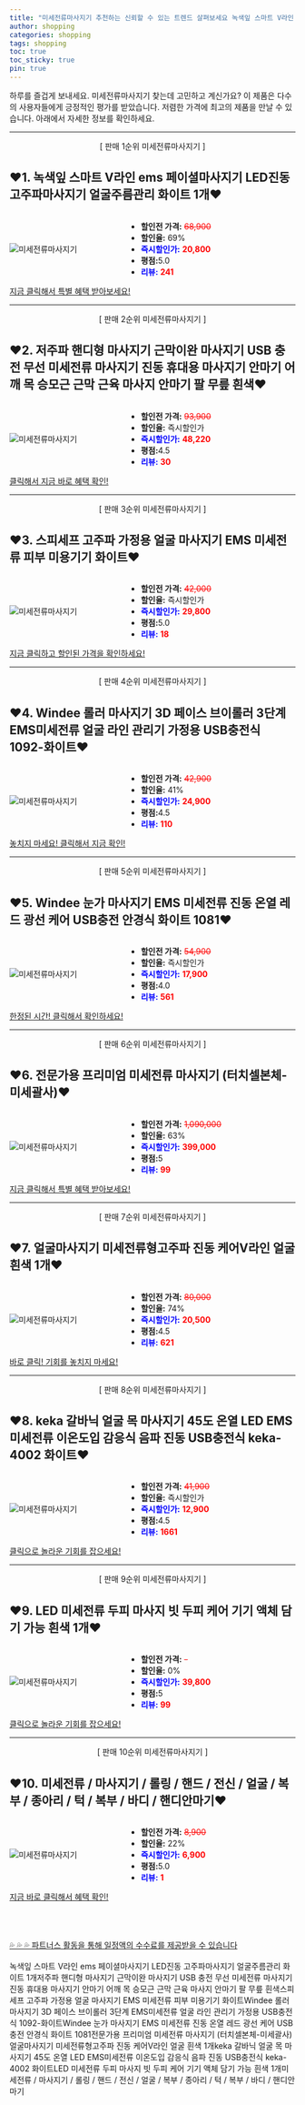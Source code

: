 ```yaml
---
title: "미세전류마사지기 추천하는 신뢰할 수 있는 트렌드 살펴보세요 녹색잎 스마트 V라인 ems 페이셜마사지기"
author: shopping
categories: shopping
tags: shopping
toc: true
toc_sticky: true
pin: true
---
```

하루를 즐겁게 보내세요. 미세전류마사지기 찾는데 고민하고 계신가요? 이 제품은 다수의 사용자들에게 긍정적인 평가를 받았습니다. 저렴한 가격에 최고의 제품을 만날 수 있습니다. 아래에서 자세한 정보를 확인하세요.

---
<p class="toplist" style="margin: 0 auto; display: block; width: fit-content;">[ 판매 1순위 미세전류마사지기 ]</p>

<h2><strong>❤️1. 녹색잎 스마트 V라인 ems 페이셜마사지기 LED진동 고주파마사지기 얼굴주름관리 화이트 1개❤️</strong></h2>

<div style="display: flex; align-items: center;">
    <div style="flex: 0.4;">
        <img src="https://thumbnail10.coupangcdn.com/thumbnails/remote/230x230ex/image/vendor_inventory/dd70/1faac120c5e2aff90bf76626509cbc24660472abf5eef5a58aaa406000f2.jpeg" alt="미세전류마사지기" style="max-width: 100%;">
    </div>
    <div style="flex: 0.6; margin-left: 10px;">
        <ul>
            <li><strong>할인전 가격:</strong> <del style="color: red;">68,900</del></li>
            <li><strong>할인율:</strong> 69%</li>
            <li><span style='color:blue'><strong>즉시할인가:</strong></span> <span style='color:red'><strong>20,800</strong></span></li>
            <li><strong>평점:</strong>5.0</li>
            <li><span style='color:blue'><strong>리뷰:</strong></span> <span style='color:red'><strong>241</strong></span></li>
        </ul>
    </div>
</div>
<div class="center">
    <a href="https://William4Davisa.github.io?lptag=AF9450613&subid=githubio&pageKey=7525001962&traceid=V0-153&itemId=23110573623&vendorItemId=90653770669" class="myButton">
        지금 클릭해서 특별 혜택 받아보세요!
    </a>
</div>


---
<p class="toplist" style="margin: 0 auto; display: block; width: fit-content;">[ 판매 2순위 미세전류마사지기 ]</p>

<h2><strong>❤️2. 저주파 핸디형 마사지기 근막이완 마사지기 USB 충전 무선 미세전류 마사지기 진동 휴대용 마사지기 안마기 어깨 목 승모근 근막 근육 마사지 안마기 팔 무릎 흰색❤️</strong></h2>

<div style="display: flex; align-items: center;">
    <div style="flex: 0.4;">
        <img src="https://thumbnail7.coupangcdn.com/thumbnails/remote/230x230ex/image/vendor_inventory/153c/cd0d9c578cca93e3a34ffd1469a7749be37aeb140449d895d54c827592cf.jpg" alt="미세전류마사지기" style="max-width: 100%;">
    </div>
    <div style="flex: 0.6; margin-left: 10px;">
        <ul>
            <li><strong>할인전 가격:</strong> <del style="color: red;">93,900</del></li>
            <li><strong>할인율:</strong> 즉시할인가</li>
            <li><span style='color:blue'><strong>즉시할인가:</strong></span> <span style='color:red'><strong>48,220</strong></span></li>
            <li><strong>평점:</strong>4.5</li>
            <li><span style='color:blue'><strong>리뷰:</strong></span> <span style='color:red'><strong>30</strong></span></li>
        </ul>
    </div>
</div>
<div class="center">
    <a href="https://William4Davisa.github.io?lptag=AF9450613&subid=githubio&pageKey=6761599743&traceid=V0-153&itemId=15847326605&vendorItemId=83058140162" class="myButton">
        클릭해서 지금 바로 혜택 확인!
    </a>
</div>


---
<p class="toplist" style="margin: 0 auto; display: block; width: fit-content;">[ 판매 3순위 미세전류마사지기 ]</p>

<h2><strong>❤️3. 스피세프 고주파 가정용 얼굴 마사지기 EMS 미세전류 피부 미용기기 화이트❤️</strong></h2>

<div style="display: flex; align-items: center;">
    <div style="flex: 0.4;">
        <img src="https://thumbnail9.coupangcdn.com/thumbnails/remote/230x230ex/image/vendor_inventory/9d98/46f98075911f0b117819574068ce37b96f1c025dadff1dd2745a4d4b4220.jpg" alt="미세전류마사지기" style="max-width: 100%;">
    </div>
    <div style="flex: 0.6; margin-left: 10px;">
        <ul>
            <li><strong>할인전 가격:</strong> <del style="color: red;">42,000</del></li>
            <li><strong>할인율:</strong> 즉시할인가</li>
            <li><span style='color:blue'><strong>즉시할인가:</strong></span> <span style='color:red'><strong>29,800</strong></span></li>
            <li><strong>평점:</strong>5.0</li>
            <li><span style='color:blue'><strong>리뷰:</strong></span> <span style='color:red'><strong>18</strong></span></li>
        </ul>
    </div>
</div>
<div class="center">
    <a href="https://William4Davisa.github.io?lptag=AF9450613&subid=githubio&pageKey=8232379993&traceid=V0-153&itemId=23695251096&vendorItemId=90720362112" class="myButton">
        지금 클릭하고 할인된 가격을 확인하세요!
    </a>
</div>


---
<p class="toplist" style="margin: 0 auto; display: block; width: fit-content;">[ 판매 4순위 미세전류마사지기 ]</p>

<h2><strong>❤️4. Windee 롤러 마사지기 3D 페이스 브이롤러 3단계 EMS미세전류 얼굴 라인 관리기 가정용 USB충전식 1092-화이트❤️</strong></h2>

<div style="display: flex; align-items: center;">
    <div style="flex: 0.4;">
        <img src="https://thumbnail10.coupangcdn.com/thumbnails/remote/230x230ex/image/vendor_inventory/7b29/fccff81161a193b36ffae47b783792ecbef639fefe3bec1fa8185e19d95f.jpg" alt="미세전류마사지기" style="max-width: 100%;">
    </div>
    <div style="flex: 0.6; margin-left: 10px;">
        <ul>
            <li><strong>할인전 가격:</strong> <del style="color: red;">42,900</del></li>
            <li><strong>할인율:</strong> 41%</li>
            <li><span style='color:blue'><strong>즉시할인가:</strong></span> <span style='color:red'><strong>24,900</strong></span></li>
            <li><strong>평점:</strong>4.5</li>
            <li><span style='color:blue'><strong>리뷰:</strong></span> <span style='color:red'><strong>110</strong></span></li>
        </ul>
    </div>
</div>
<div class="center">
    <a href="https://William4Davisa.github.io?lptag=AF9450613&subid=githubio&pageKey=7277119727&traceid=V0-153&itemId=18571638556&vendorItemId=90375628745" class="myButton">
        놓치지 마세요! 클릭해서 지금 확인!
    </a>
</div>


---
<p class="toplist" style="margin: 0 auto; display: block; width: fit-content;">[ 판매 5순위 미세전류마사지기 ]</p>

<h2><strong>❤️5. Windee 눈가 마사지기 EMS 미세전류 진동 온열 레드 광선 케어 USB충전 안경식 화이트 1081❤️</strong></h2>

<div style="display: flex; align-items: center;">
    <div style="flex: 0.4;">
        <img src="https://thumbnail7.coupangcdn.com/thumbnails/remote/230x230ex/image/vendor_inventory/ad11/c89af05e6324e8d94cd9d22ecfe27976185ea5dc9d811b7e4a334eb779a8.jpg" alt="미세전류마사지기" style="max-width: 100%;">
    </div>
    <div style="flex: 0.6; margin-left: 10px;">
        <ul>
            <li><strong>할인전 가격:</strong> <del style="color: red;">54,900</del></li>
            <li><strong>할인율:</strong> 즉시할인가</li>
            <li><span style='color:blue'><strong>즉시할인가:</strong></span> <span style='color:red'><strong>17,900</strong></span></li>
            <li><strong>평점:</strong>4.0</li>
            <li><span style='color:blue'><strong>리뷰:</strong></span> <span style='color:red'><strong>561</strong></span></li>
        </ul>
    </div>
</div>
<div class="center">
    <a href="https://William4Davisa.github.io?lptag=AF9450613&subid=githubio&pageKey=7232983991&traceid=V0-153&itemId=18358023591&vendorItemId=85576945221" class="myButton">
        한정된 시간! 클릭해서 확인하세요!
    </a>
</div>


---
<p class="toplist" style="margin: 0 auto; display: block; width: fit-content;">[ 판매 6순위 미세전류마사지기 ]</p>

<h2><strong>❤️6. 전문가용 프리미엄 미세전류 마사지기 (터치셀본체-미세괄사)❤️</strong></h2>

<div style="display: flex; align-items: center;">
    <div style="flex: 0.4;">
        <img src="https://thumbnail10.coupangcdn.com/thumbnails/remote/230x230ex/image/vendor_inventory/ff31/247d00fec031cdc29fc31a5490f597aaa948c84f80651335c1c0f4342afd.png" alt="미세전류마사지기" style="max-width: 100%;">
    </div>
    <div style="flex: 0.6; margin-left: 10px;">
        <ul>
            <li><strong>할인전 가격:</strong> <del style="color: red;">1,090,000</del></li>
            <li><strong>할인율:</strong> 63%</li>
            <li><span style='color:blue'><strong>즉시할인가:</strong></span> <span style='color:red'><strong>399,000</strong></span></li>
            <li><strong>평점:</strong>5</li>
            <li><span style='color:blue'><strong>리뷰:</strong></span> <span style='color:red'><strong>99</strong></span></li>
        </ul>
    </div>
</div>
<div class="center">
    <a href="https://William4Davisa.github.io?lptag=AF9450613&subid=githubio&pageKey=8027232820&traceid=V0-153&itemId=22436598523&vendorItemId=89481153306" class="myButton">
        지금 클릭해서 특별 혜택 받아보세요!
    </a>
</div>


---
<p class="toplist" style="margin: 0 auto; display: block; width: fit-content;">[ 판매 7순위 미세전류마사지기 ]</p>

<h2><strong>❤️7. 얼굴마사지기 미세전류형고주파 진동 케어V라인 얼굴 흰색 1개❤️</strong></h2>

<div style="display: flex; align-items: center;">
    <div style="flex: 0.4;">
        <img src="https://thumbnail7.coupangcdn.com/thumbnails/remote/230x230ex/image/vendor_inventory/12c2/76ef116c6d630f42f7c53f491f3572b8317cfdce39b248f9b2d82e5e9b51.jpg" alt="미세전류마사지기" style="max-width: 100%;">
    </div>
    <div style="flex: 0.6; margin-left: 10px;">
        <ul>
            <li><strong>할인전 가격:</strong> <del style="color: red;">80,000</del></li>
            <li><strong>할인율:</strong> 74%</li>
            <li><span style='color:blue'><strong>즉시할인가:</strong></span> <span style='color:red'><strong>20,500</strong></span></li>
            <li><strong>평점:</strong>4.5</li>
            <li><span style='color:blue'><strong>리뷰:</strong></span> <span style='color:red'><strong>621</strong></span></li>
        </ul>
    </div>
</div>
<div class="center">
    <a href="https://William4Davisa.github.io?lptag=AF9450613&subid=githubio&pageKey=7357956101&traceid=V0-153&itemId=18972384947&vendorItemId=87351675562" class="myButton">
        바로 클릭! 기회를 놓치지 마세요!
    </a>
</div>


---
<p class="toplist" style="margin: 0 auto; display: block; width: fit-content;">[ 판매 8순위 미세전류마사지기 ]</p>

<h2><strong>❤️8. keka 갈바닉 얼굴 목 마사지기 45도 온열 LED EMS미세전류 이온도입 감응식 음파 진동 USB충전식 keka-4002 화이트❤️</strong></h2>

<div style="display: flex; align-items: center;">
    <div style="flex: 0.4;">
        <img src="https://thumbnail10.coupangcdn.com/thumbnails/remote/230x230ex/image/vendor_inventory/741e/424a7d7cd07043defc36cc6767cfd1a9f2b6e69e4dcec5f52e70746e772e.jpg" alt="미세전류마사지기" style="max-width: 100%;">
    </div>
    <div style="flex: 0.6; margin-left: 10px;">
        <ul>
            <li><strong>할인전 가격:</strong> <del style="color: red;">41,900</del></li>
            <li><strong>할인율:</strong> 즉시할인가</li>
            <li><span style='color:blue'><strong>즉시할인가:</strong></span> <span style='color:red'><strong>12,900</strong></span></li>
            <li><strong>평점:</strong>4.5</li>
            <li><span style='color:blue'><strong>리뷰:</strong></span> <span style='color:red'><strong>1661</strong></span></li>
        </ul>
    </div>
</div>
<div class="center">
    <a href="https://William4Davisa.github.io?lptag=AF9450613&subid=githubio&pageKey=6100431834&traceid=V0-153&itemId=11427932468&vendorItemId=85326682875" class="myButton">
        클릭으로 놀라운 기회를 잡으세요!
    </a>
</div>


---
<p class="toplist" style="margin: 0 auto; display: block; width: fit-content;">[ 판매 9순위 미세전류마사지기 ]</p>

<h2><strong>❤️9. LED 미세전류 두피 마사지 빗 두피 케어 기기 액체 담기 가능 흰색 1개❤️</strong></h2>

<div style="display: flex; align-items: center;">
    <div style="flex: 0.4;">
        <img src="https://thumbnail8.coupangcdn.com/thumbnails/remote/230x230ex/image/vendor_inventory/1620/9581cf886030f9bf3f1058b2f63a25714c242f2a28107dab6bf90146c70e.jpg" alt="미세전류마사지기" style="max-width: 100%;">
    </div>
    <div style="flex: 0.6; margin-left: 10px;">
        <ul>
            <li><strong>할인전 가격:</strong> <del style="color: red;">-</del></li>
            <li><strong>할인율:</strong> 0%</li>
            <li><span style='color:blue'><strong>즉시할인가:</strong></span> <span style='color:red'><strong>39,800</strong></span></li>
            <li><strong>평점:</strong>5</li>
            <li><span style='color:blue'><strong>리뷰:</strong></span> <span style='color:red'><strong>99</strong></span></li>
        </ul>
    </div>
</div>
<div class="center">
    <a href="https://William4Davisa.github.io?lptag=AF9450613&subid=githubio&pageKey=7975179184&traceid=V0-153&itemId=22105565526&vendorItemId=90676647985" class="myButton">
        클릭으로 놀라운 기회를 잡으세요!
    </a>
</div>


---
<p class="toplist" style="margin: 0 auto; display: block; width: fit-content;">[ 판매 10순위 미세전류마사지기 ]</p>

<h2><strong>❤️10. 미세전류 / 마사지기 / 롤링 / 핸드 / 전신 / 얼굴 / 복부 / 종아리 / 턱 / 복부 / 바디 / 핸디안마기❤️</strong></h2>

<div style="display: flex; align-items: center;">
    <div style="flex: 0.4;">
        <img src="https://thumbnail10.coupangcdn.com/thumbnails/remote/230x230ex/image/vendor_inventory/8d06/4abf92d863080f40c0881513dc74975ef0a568e8d41498667ae87e6a0ba3.png" alt="미세전류마사지기" style="max-width: 100%;">
    </div>
    <div style="flex: 0.6; margin-left: 10px;">
        <ul>
            <li><strong>할인전 가격:</strong> <del style="color: red;">8,900</del></li>
            <li><strong>할인율:</strong> 22%</li>
            <li><span style='color:blue'><strong>즉시할인가:</strong></span> <span style='color:red'><strong>6,900</strong></span></li>
            <li><strong>평점:</strong>5.0</li>
            <li><span style='color:blue'><strong>리뷰:</strong></span> <span style='color:red'><strong>1</strong></span></li>
        </ul>
    </div>
</div>
<div class="center">
    <a href="https://William4Davisa.github.io?lptag=AF9450613&subid=githubio&pageKey=7821863167&traceid=V0-153&itemId=21247817956&vendorItemId=88308419629" class="myButton">
        지금 바로 클릭해서 혜택 확인!
    </a>
</div>

<br><br><br>[💦 💦 💦 파트너스 활동을 통해 일정액의 수수료를 제공받을 수 있습니다](https://link.coupang.com/a/bcpT2c)<br><br>녹색잎 스마트 V라인 ems 페이셜마사지기 LED진동 고주파마사지기 얼굴주름관리 화이트 1개저주파 핸디형 마사지기 근막이완 마사지기 USB 충전 무선 미세전류 마사지기 진동 휴대용 마사지기 안마기 어깨 목 승모근 근막 근육 마사지 안마기 팔 무릎 흰색스피세프 고주파 가정용 얼굴 마사지기 EMS 미세전류 피부 미용기기 화이트Windee 롤러 마사지기 3D 페이스 브이롤러 3단계 EMS미세전류 얼굴 라인 관리기 가정용 USB충전식 1092-화이트Windee 눈가 마사지기 EMS 미세전류 진동 온열 레드 광선 케어 USB충전 안경식 화이트 1081전문가용 프리미엄 미세전류 마사지기 (터치셀본체-미세괄사)얼굴마사지기 미세전류형고주파 진동 케어V라인 얼굴 흰색 1개keka 갈바닉 얼굴 목 마사지기 45도 온열 LED EMS미세전류 이온도입 감응식 음파 진동 USB충전식 keka-4002 화이트LED 미세전류 두피 마사지 빗 두피 케어 기기 액체 담기 가능 흰색 1개미세전류 / 마사지기 / 롤링 / 핸드 / 전신 / 얼굴 / 복부 / 종아리 / 턱 / 복부 / 바디 / 핸디안마기